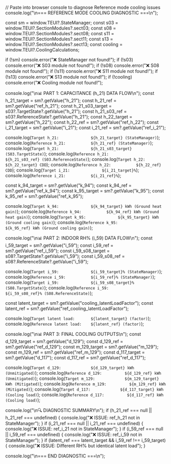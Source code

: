 // Paste into browser console to diagnose Reference mode cooling issues
console.log("\n=== REFERENCE MODE COOLING DIAGNOSTIC ===\n");

const sm = window.TEUI?.StateManager;
const s03 = window.TEUI?.SectionModules?.sect03;
const s08 = window.TEUI?.SectionModules?.sect08;
const s11 = window.TEUI?.SectionModules?.sect11;
const s13 = window.TEUI?.SectionModules?.sect13;
const cooling = window.TEUI?.CoolingCalculations;

if (!sm) console.error("❌ StateManager not found!");
if (!s03) console.error("❌ S03 module not found!");
if (!s08) console.error("❌ S08 module not found!");
if (!s11) console.error("❌ S11 module not found!");
if (!s13) console.error("❌ S13 module not found!");
if (!cooling) console.error("❌ Cooling module not found!");

console.log("\n📊 PART 1: CAPACITANCE (h_21) DATA FLOW\n");
const h_21_target = sm?.getValue("h_21");
const h_21_ref = sm?.getValue("ref_h_21");
const h_21_s03_target = s03?.TargetState?.getValue("h_21");
const h_21_s03_ref = s03?.ReferenceState?.getValue("h_21");
const h_22_target = sm?.getValue("h_22");
const h_22_ref = sm?.getValue("ref_h_22");
const i_21_target = sm?.getValue("i_21");
const i_21_ref = sm?.getValue("ref_i_21");

console.log(`Target h_21:              ${h_21_target} (StateManager)`);
console.log(`Reference h_21:           ${h_21_ref} (StateManager)`);
console.log(`Target h_21:              ${h_21_s03_target} (S03.TargetState)`);
console.log(`Reference h_21:           ${h_21_s03_ref} (S03.ReferenceState)`);
console.log(`Target h_22:              ${h_22_target} CDD`);
console.log(`Reference h_22:           ${h_22_ref} CDD`);
console.log(`Target i_21:              ${i_21_target}%`);
console.log(`Reference i_21:           ${i_21_ref}%`);

const k_94_target = sm?.getValue("k_94");
const k_94_ref = sm?.getValue("ref_k_94");
const k_95_target = sm?.getValue("k_95");
const k_95_ref = sm?.getValue("ref_k_95");

console.log(`Target k_94:              ${k_94_target} kWh (Ground heat gain)`);
console.log(`Reference k_94:           ${k_94_ref} kWh (Ground heat gain)`);
console.log(`Target k_95:              ${k_95_target} kWh (Ground cooling gain)`);
console.log(`Reference k_95:           ${k_95_ref} kWh (Ground cooling gain)`);

console.log("\n📊 PART 2: INDOOR RH% (i_59) DATA FLOW\n");
const i_59_target = sm?.getValue("i_59");
const i_59_ref = sm?.getValue("ref_i_59");
const i_59_s08_target = s08?.TargetState?.getValue("i_59");
const i_59_s08_ref = s08?.ReferenceState?.getValue("i_59");

console.log(`Target i_59:              ${i_59_target}% (StateManager)`);
console.log(`Reference i_59:           ${i_59_ref}% (StateManager)`);
console.log(`Target i_59:              ${i_59_s08_target}% (S08.TargetState)`);
console.log(`Reference i_59:           ${i_59_s08_ref}% (S08.ReferenceState)`);

const latent_target = sm?.getValue("cooling_latentLoadFactor");
const latent_ref = sm?.getValue("ref_cooling_latentLoadFactor");

console.log(`Target latent load:       ${latent_target} (factor)`);
console.log(`Reference latent load:    ${latent_ref} (factor)`);

console.log("\n📊 PART 3: FINAL COOLING OUTPUTS\n");
const d_129_target = sm?.getValue("d_129");
const d_129_ref = sm?.getValue("ref_d_129");
const m_129_target = sm?.getValue("m_129");
const m_129_ref = sm?.getValue("ref_m_129");
const d_117_target = sm?.getValue("d_117");
const d_117_ref = sm?.getValue("ref_d_117");

console.log(`Target d_129:             ${d_129_target} kWh (Unmitigated)`);
console.log(`Reference d_129:          ${d_129_ref} kWh (Unmitigated)`);
console.log(`Target m_129:             ${m_129_target} kWh (Mitigated)`);
console.log(`Reference m_129:          ${m_129_ref} kWh (Mitigated)`);
console.log(`Target d_117:             ${d_117_target} kWh (Cooling load)`);
console.log(`Reference d_117:          ${d_117_ref} kWh (Cooling load)`);

console.log("\n🔍 DIAGNOSTIC SUMMARY\n");
if (h_21_ref === null || h_21_ref === undefined) {
  console.log("❌ ISSUE: ref_h_21 not in StateManager");
}
if (i_21_ref === null || i_21_ref === undefined) {
  console.log("❌ ISSUE: ref_i_21 not in StateManager");
}
if (i_59_ref === null || i_59_ref === undefined) {
  console.log("❌ ISSUE: ref_i_59 not in StateManager");
}
if (latent_ref === latent_target && i_59_ref !== i_59_target) {
  console.log("❌ ISSUE: Different RH% but identical latent load");
}

console.log("\n=== END DIAGNOSTIC ===\n");
